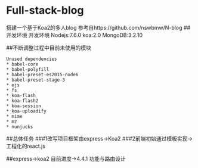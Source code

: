 # Full-stack-blog
搭建一个基于Koa2的多人blog
参考自https://github.com/nswbmw/N-blog
##开发环境
开发环境
Nodejs:7.6.0
koa:2.0
MongoDB:3.2.10

##不断调整过程中目前未使用的模块
~~~
Unused dependencies
* babel-core
* babel-polyfill
* babel-preset-es2015-node6
* babel-preset-stage-3
* ejs
* fs
* koa-flash
* koa-flash2
* koa-session
* koa-uploadify
* mime
* mz
* nunjucks
~~~

##总体任务
###1改写项目框架由express->Koa2
###2前端初始通过模板实现->工程化的react.js


##express->koa2
目前进度->4.4.1 功能与路由设计




